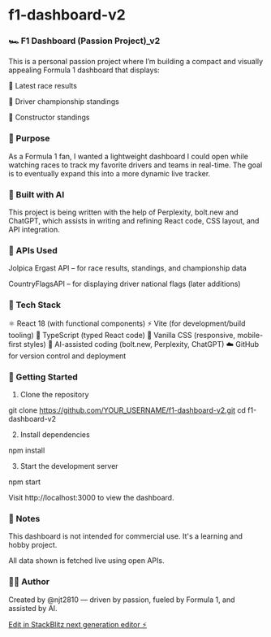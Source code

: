 # f1-dashboard-v2
### 🏎️ F1 Dashboard (Passion Project)_v2

This is a personal passion project where I’m building a compact and visually appealing Formula 1 dashboard that displays:

🏑 Latest race results

🥇 Driver championship standings

🏢 Constructor standings

### 🌟 Purpose

As a Formula 1 fan, I wanted a lightweight dashboard I could open while watching races to track my favorite drivers and teams in real-time. The goal is to eventually expand this into a more dynamic live tracker.

### 🤖 Built with AI

This project is being written with the help of Perplexity, bolt.new and ChatGPT, which assists in writing and refining React code, CSS layout, and API integration.

### 🔌 APIs Used

Jolpica Ergast API – for race results, standings, and championship data

CountryFlagsAPI – for displaying driver national flags (later additions)

### 💠 Tech Stack

⚛️ React 18 (with functional components)
⚡ Vite (for development/build tooling)
📘 TypeScript (typed React code)
🎨 Vanilla CSS (responsive, mobile-first styles)
🤖 AI-assisted coding (bolt.new, Perplexity, ChatGPT)
☁️ GitHub for version control and deployment

### 🚀 Getting Started

1. Clone the repository

git clone https://github.com/YOUR_USERNAME/f1-dashboard-v2.git
cd f1-dashboard-v2

2. Install dependencies

npm install

3. Start the development server

npm start

Visit http://localhost:3000 to view the dashboard.

### 📌 Notes

This dashboard is not intended for commercial use. It's a learning and hobby project.

All data shown is fetched live using open APIs.

### 👨‍💼 Author

Created by @njt2810 — driven by passion, fueled by Formula 1, and assisted by AI.


[Edit in StackBlitz next generation editor ⚡️](https://stackblitz.com/~/github.com/njt2810/f1-dashboard-v2)